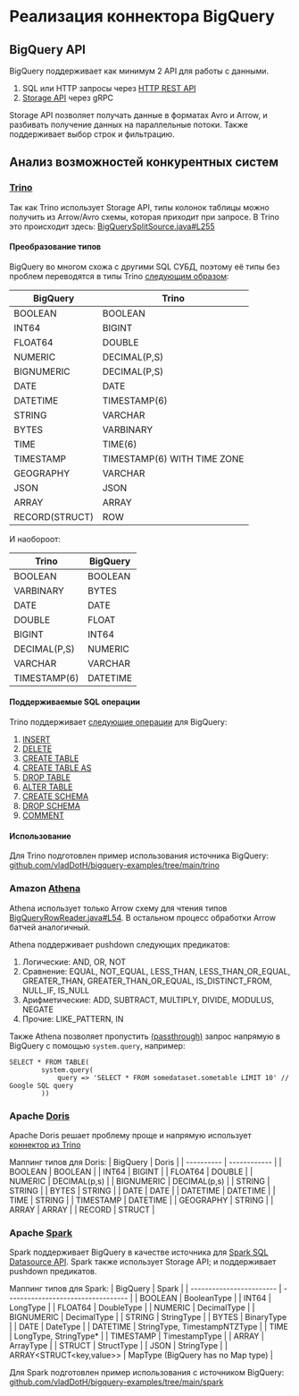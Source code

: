 # Реализация коннектора BigQuery

## BigQuery API

BigQuery поддерживает как минимум 2 API для работы с данными.
1. SQL или HTTP запросы через [HTTP REST API](https://cloud.google.com/bigquery/docs/reference/bigqueryconnection/rest)
2. [Storage API](https://cloud.google.com/bigquery/docs/reference/storage) через gRPC

Storage API позволяет получать данные в форматах Avro и Arrow, и 
разбивать получение данных на параллельные потоки. 
Также поддерживает выбор строк и фильтрацию. 

## Анализ возможностей конкурентных систем

### [Trino](https://trino.io/docs/current/connector/bigquery.html)

Так как Trino использует Storage API, типы колонок таблицы можно получить
из Arrow/Avro схемы, которая приходит при запросе.
В Trino это происходит здесь: [BigQuerySplitSource.java#L255](https://github.com/trinodb/trino/blob/master/plugin/trino-bigquery/src/main/java/io/trino/plugin/bigquery/BigQuerySplitSource.java#L255)

#### Преобразование типов

BigQuery во многом схожа с другими SQL СУБД, поэтому её типы без проблем переводятся в типы Trino 
[следующим образом](https://trino.io/docs/current/connector/bigquery.html#type-mapping):

| BigQuery       | Trino                       |
| -------------- | --------------------------- |
| BOOLEAN        | BOOLEAN                     |
| INT64          | BIGINT                      |
| FLOAT64        | DOUBLE                      |
| NUMERIC        | DECIMAL(P,S)                |
| BIGNUMERIC     | DECIMAL(P,S)                |
| DATE           | DATE                        |
| DATETIME       | TIMESTAMP(6)                |
| STRING         | VARCHAR                     |
| BYTES          | VARBINARY                   |
| TIME           | TIME(6)                     |
| TIMESTAMP      | TIMESTAMP(6) WITH TIME ZONE |
| GEOGRAPHY      | VARCHAR                     |
| JSON           | JSON                        |
| ARRAY          | ARRAY                       |
| RECORD(STRUCT) | ROW                         |


И наобороот:

| Trino        | BigQuery |
| ------------ | -------- |
| BOOLEAN      | BOOLEAN  |
| VARBINARY    | BYTES    |
| DATE         | DATE     |
| DOUBLE       | FLOAT    |
| BIGINT       | INT64    |
| DECIMAL(P,S) | NUMERIC  |
| VARCHAR      | VARCHAR  |
| TIMESTAMP(6) | DATETIME |

#### Поддерживаемые SQL операции 

Trino поддерживает [следующие операции](https://trino.io/docs/current/connector/bigquery.html#sql-support) для BigQuery:
1. [INSERT](https://trino.io/docs/current/sql/insert.html)
2. [DELETE](https://trino.io/docs/current/sql/delete.html)
3. [CREATE TABLE](https://trino.io/docs/current/sql/create-table.html)
4. [CREATE TABLE AS](https://trino.io/docs/current/sql/create-table-as.html)
5. [DROP TABLE](https://trino.io/docs/current/sql/drop-table.html)
6. [ALTER TABLE](https://trino.io/docs/current/sql/alter-table.html)
7. [CREATE SCHEMA](https://trino.io/docs/current/sql/create-schema.html)
8. [DROP SCHEMA](https://trino.io/docs/current/sql/drop-schema.html)
9. [COMMENT](https://trino.io/docs/current/sql/comment.html)

#### Использование

Для Trino подготовлен пример использования источника BigQuery: 
[github.com/vladDotH/bigquery-examples/tree/main/trino](https://github.com/vladDotH/bigquery-examples/tree/main/trino)

### Amazon [Athena](https://docs.aws.amazon.com/athena/latest/ug/connectors-bigquery.html)

Athena использует только Arrow схему для чтения типов [BigQueryRowReader.java#L54](https://github.com/awslabs/aws-athena-query-federation/blob/master/athena-google-bigquery/src/main/java/com/amazonaws/athena/connectors/google/bigquery/BigQueryRowReader.java#L54).
В остальном процесс обработки Arrow батчей аналогичный.

Athena поддерживает pushdown следующих предикатов: 
1. Логические: AND, OR, NOT
2. Сравнение: EQUAL, NOT_EQUAL, LESS_THAN, LESS_THAN_OR_EQUAL, GREATER_THAN, GREATER_THAN_OR_EQUAL, IS_DISTINCT_FROM, NULL_IF, IS_NULL
3. Арифметические: ADD, SUBTRACT, MULTIPLY, DIVIDE, MODULUS, NEGATE
4. Прочие: LIKE_PATTERN, IN

Также Athena позволяет пропустить [(passthrough)](https://docs.aws.amazon.com/athena/latest/ug/federated-query-passthrough.html) 
запрос напрямую в BigQuery с помощью `system.query`, например:
```
SELECT * FROM TABLE(
        system.query(
            query => 'SELECT * FROM somedataset.sometable LIMIT 10' // Google SQL query
        ))
```

### Apache [Doris](https://doris.apache.org/docs/3.0/lakehouse/datalake-analytics/bigquery)

Apache Doris решает проблему проще и напрямую использует [коннектор из Trino](https://github.com/apache/doris-thirdparty/tree/trino-435)

Маппинг типов для Doris:
| BigQuery   | Doris        |
| ---------- | ------------ |
| BOOLEAN    | BOOLEAN      |
| INT64      | BIGINT       |
| FLOAT64    | DOUBLE       |
| NUMERIC    | DECIMAL(p,s) |
| BIGNUMERIC | DECIMAL(p,s) |
| STRING     | STRING       |
| BYTES      | STRING       |
| DATE       | DATE         |
| DATETIME   | DATETIME     |
| TIME       | STRING       |
| TIMESTAMP  | DATETIME     |
| GEOGRAPHY  | STRING       |
| ARRAY      | ARRAY        |
| RECORD     | STRUCT       |


### Apache [Spark](https://spark.apache.org/docs/latest/)

Spark поддерживает BigQuery в качестве источника для [Spark SQL Datasource API](https://spark.apache.org/docs/latest/sql-programming-guide.html#data-sources).
Spark также использует Storage API; и поддерживает pushdown предикатов.

Маппинг типов для Spark:
| BigQuery                 | Spark                              |
| ------------------------ | ---------------------------------- |
| BOOLEAN                  | BooleanType                        |
| INT64                    | LongType                           |
| FLOAT64                  | DoubleType                         |
| NUMERIC                  | DecimalType                        |
| BIGNUMERIC               | DecimalType                        |
| STRING                   | StringType                         |
| BYTES                    | BinaryType                         |
| DATE                     | DateType                           |
| DATETIME                 | StringType, TimestampNTZType       |
| TIME                     | LongType, StringType*              |
| TIMESTAMP                | TimestampType                      |
| ARRAY                    | ArrayType                          |
| STRUCT                   | StructType                         |
| JSON                     | StringType                         |
| ARRAY<STRUCT<key,value>> | MapType (BigQuery has no Map type) |

Для Spark подготовлен пример использования с источником BigQuery: 
[github.com/vladDotH/bigquery-examples/tree/main/spark](https://github.com/vladDotH/bigquery-examples/tree/main/spark)